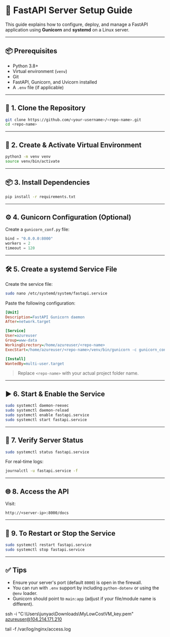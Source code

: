 
# 🚀 FastAPI Server Setup Guide

This guide explains how to configure, deploy, and manage a FastAPI application using **Gunicorn** and **systemd** on a Linux server.

---

## 📦 Prerequisites

- Python 3.8+
- Virtual environment (`venv`)
- Git
- FastAPI, Gunicorn, and Uvicorn installed
- A `.env` file (if applicable)

---

## 🔧 1. Clone the Repository

```bash
git clone https://github.com/<your-username>/<repo-name>.git
cd <repo-name>
```

---

## 🐍 2. Create & Activate Virtual Environment

```bash
python3 -m venv venv
source venv/bin/activate
```

---

## 📦 3. Install Dependencies

```bash
pip install -r requirements.txt
```

---

## ⚙️ 4. Gunicorn Configuration (Optional)

Create a `gunicorn_conf.py` file:

```python
bind = "0.0.0.0:8000"
workers = 2
timeout = 120
```

---

## 🛠️ 5. Create a systemd Service File

Create the service file:

```bash
sudo nano /etc/systemd/system/fastapi.service
```

Paste the following configuration:

```ini
[Unit]
Description=FastAPI Gunicorn daemon
After=network.target

[Service]
User=azureuser
Group=www-data
WorkingDirectory=/home/azureuser/<repo-name>
ExecStart=/home/azureuser/<repo-name>/venv/bin/gunicorn -c gunicorn_conf.py main:app

[Install]
WantedBy=multi-user.target
```

> Replace `<repo-name>` with your actual project folder name.

---

## ▶️ 6. Start & Enable the Service

```bash
sudo systemctl daemon-reexec
sudo systemctl daemon-reload
sudo systemctl enable fastapi.service
sudo systemctl start fastapi.service
```

---

## 🧪 7. Verify Server Status

```bash
sudo systemctl status fastapi.service
```

For real-time logs:

```bash
journalctl -u fastapi.service -f
```

---

## 🌐 8. Access the API

Visit:

```http
http://<server-ip>:8000/docs
```

---

## 🛑 9. To Restart or Stop the Service

```bash
sudo systemctl restart fastapi.service
sudo systemctl stop fastapi.service
```

---

## ✅ Tips

- Ensure your server's port (default `8000`) is open in the firewall.
- You can run with `.env` support by including `python-dotenv` or using the `@env` loader.
- Gunicorn should point to `main:app` (adjust if your file/module name is different).

ssh -i "C:\Users\junyao\Downloads\MyLowCostVM_key.pem" azureuser@104.214.171.210

 tail -f /var/log/nginx/access.log